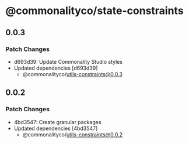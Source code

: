 # @commonalityco/state-constraints

## 0.0.3

### Patch Changes

- d693d39: Update Commonality Studio styles
- Updated dependencies [d693d39]
  - @commonalityco/utils-constraints@0.0.3

## 0.0.2

### Patch Changes

- 4bd3547: Create granular packages
- Updated dependencies [4bd3547]
  - @commonalityco/utils-constraints@0.0.2
